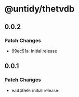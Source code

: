 # @untidy/thetvdb

## 0.0.2

### Patch Changes

- 99ec91a: Initial release

## 0.0.1

### Patch Changes

- ea440e9: initial release
